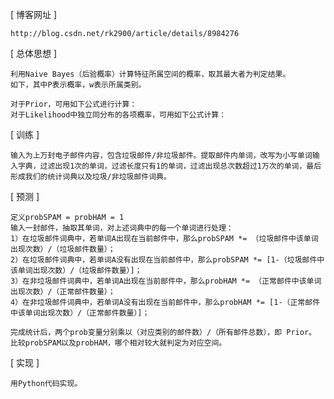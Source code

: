 [ 博客网址 ]

	http://blog.csdn.net/rk2900/article/details/8984276
	
[ 总体思想 ]

	利用Naive Bayes（后验概率）计算特征所属空间的概率，取其最大者为判定结果。
	如下，其中P表示概率，w表示所属类别。

	对于Prior，可用如下公式进行计算：
	对于Likelihood中独立同分布的各项概率，可用如下公式计算：

[ 训练 ]

	输入为上万封电子邮件内容，包含垃圾邮件/非垃圾邮件。提取邮件内单词，改写为小写单词输入字典，过滤出现1次的单词，过滤长度只有1的单词，过滤出现总次数超过1万次的单词，最后形成我们的统计词典以及垃圾/非垃圾邮件词典。

[ 预测 ]

	定义probSPAM = probHAM = 1
	输入一封邮件，抽取其单词，对上述词典中的每一个单词进行处理：
	1）在垃圾邮件词典中，若单词A出现在当前邮件中，那么probSPAM *= （垃圾邮件中该单词出现次数）/（垃圾邮件数量）；
	2）在垃圾邮件词典中，若单词A没有出现在当前邮件中，那么probSPAM *= [1-（垃圾邮件中该单词出现次数）/（垃圾邮件数量）]；
	3）在非垃圾邮件词典中，若单词A出现在当前邮件中，那么probHAM *= （正常邮件中该单词出现次数）/（正常邮件数量）；
	4）在非垃圾邮件词典中，若单词A没有出现在当前邮件中，那么probHAM *= [1-（正常邮件中该单词出现次数）/（正常邮件数量）]；

	完成统计后，两个prob变量分别乘以（对应类别的邮件数）/（所有邮件总数），即 Prior。
	比较probSPAM以及probHAM，哪个相对较大就判定为对应空间。

[ 实现 ]

	用Python代码实现。


